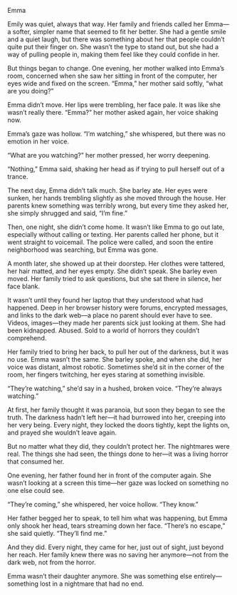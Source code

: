 Emma

Emily was quiet, always that way. Her family and friends called her Emma—a softer, simpler name that seemed to fit her better. She had a gentle smile and a quiet laugh, but there was something about her that people couldn’t quite put their finger on. She wasn’t the type to stand out, but she had a way of pulling people in, making them feel like they could confide in her.

But things began to change. One evening, her mother walked into Emma’s room, concerned when she saw her sitting in front of the computer, her eyes wide and fixed on the screen. “Emma,” her mother said softly, “what are you doing?”

Emma didn’t move. Her lips were trembling, her face pale. It was like she wasn’t really there. “Emma?” her mother asked again, her voice shaking now.

Emma’s gaze was hollow. “I’m watching,” she whispered, but there was no emotion in her voice.

“What are you watching?” her mother pressed, her worry deepening.

“Nothing,” Emma said, shaking her head as if trying to pull herself out of a trance.

The next day, Emma didn’t talk much. She barley ate. Her eyes were sunken, her hands trembling slightly as she moved through the house. Her parents knew something was terribly wrong, but every time they asked her, she simply shrugged and said, “I’m fine.”

Then, one night, she didn’t come home. It wasn’t like Emma to go out late, especially without calling or texting. Her parents called her phone, but it went straight to voicemail. The police were called, and soon the entire neighborhood was searching, but Emma was gone.

A month later, she showed up at their doorstep. Her clothes were tattered, her hair matted, and her eyes empty. She didn’t speak. She barley even moved. Her family tried to ask questions, but she sat there in silence, her face blank.

It wasn’t until they found her laptop that they understood what had happened. Deep in her browser history were forums, encrypted messages, and links to the dark web—a place no parent should ever have to see. Videos, images—they made her parents sick just looking at them. She had been kidnapped. Abused. Sold to a world of horrors they couldn’t comprehend.

Her family tried to bring her back, to pull her out of the darkness, but it was no use. Emma wasn’t the same. She barley spoke, and when she did, her voice was distant, almost robotic. Sometimes she’d sit in the corner of the room, her fingers twitching, her eyes staring at something invisible.

“They’re watching,” she’d say in a hushed, broken voice. “They’re always watching.”

At first, her family thought it was paranoia, but soon they began to see the truth. The darkness hadn’t left her—it had burrowed into her, creeping into her very being. Every night, they locked the doors tightly, kept the lights on, and prayed she wouldn’t leave again.

But no matter what they did, they couldn’t protect her. The nightmares were real. The things she had seen, the things done to her—it was a living horror that consumed her.

One evening, her father found her in front of the computer again. She wasn’t looking at a screen this time—her gaze was locked on something no one else could see.

“They’re coming,” she whispered, her voice hollow. “They know.”

Her father begged her to speak, to tell him what was happening, but Emma only shook her head, tears streaming down her face. “There’s no escape,” she said quietly. “They’ll find me.”

And they did. Every night, they came for her, just out of sight, just beyond her reach. Her family knew there was no saving her anymore—not from the dark web, not from the horror.

Emma wasn’t their daughter anymore. She was something else entirely—something lost in a nightmare that had no end.

